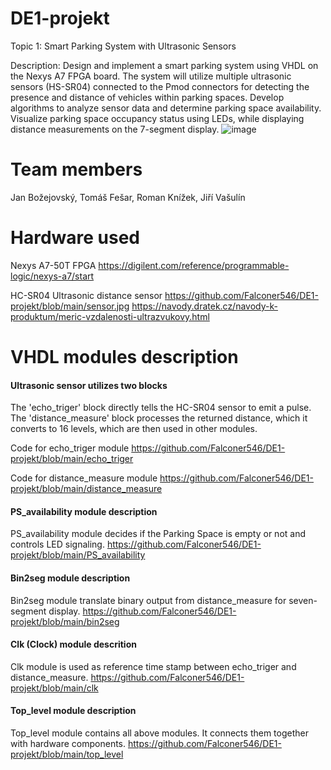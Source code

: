 # DE1-projekt

Topic 1: Smart Parking System with Ultrasonic Sensors

Description: Design and implement a smart parking system using VHDL on the Nexys A7 FPGA board. The system will utilize multiple ultrasonic sensors (HS-SR04) connected to the Pmod connectors for detecting the presence and distance of vehicles within parking spaces. Develop algorithms to analyze sensor data and determine parking space availability. Visualize parking space occupancy status using LEDs, while displaying distance measurements on the 7-segment display.
![image](https://github.com/Falconer546/DE1-projekt/assets/114109685/23f958b3-f2cb-42e7-8a99-472b4360f97d)

# Team members

Jan Božejovský, Tomáš Fešar, Roman Knížek, Jiří Vašulín
# Hardware used

Nexys A7-50T
FPGA
https://digilent.com/reference/programmable-logic/nexys-a7/start

HC-SR04
Ultrasonic distance sensor
https://github.com/Falconer546/DE1-projekt/blob/main/sensor.jpg
https://navody.dratek.cz/navody-k-produktum/meric-vzdalenosti-ultrazvukovy.html



# VHDL modules description

#### Ultrasonic sensor utilizes two blocks
The 'echo_triger' block directly tells the HC-SR04 sensor to emit a pulse.
The 'distance_measure' block processes the returned distance, which it converts to 16 levels, which are then used in other modules.

Code for echo_triger module
https://github.com/Falconer546/DE1-projekt/blob/main/echo_triger

Code for distance_measure module
https://github.com/Falconer546/DE1-projekt/blob/main/distance_measure

#### PS_availability module description

PS_availability module decides if the Parking Space is empty or not and controls LED signaling.
https://github.com/Falconer546/DE1-projekt/blob/main/PS_availability

#### Bin2seg module description

Bin2seg module translate binary output from distance_measure for seven-segment display.
https://github.com/Falconer546/DE1-projekt/blob/main/bin2seg

#### Clk (Clock) module descrition

Clk module is used as reference time stamp between echo_triger and distance_measure.
https://github.com/Falconer546/DE1-projekt/blob/main/clk


#### Top_level module description

Top_level module contains all above modules. It connects them together with hardware components.
https://github.com/Falconer546/DE1-projekt/blob/main/top_level





